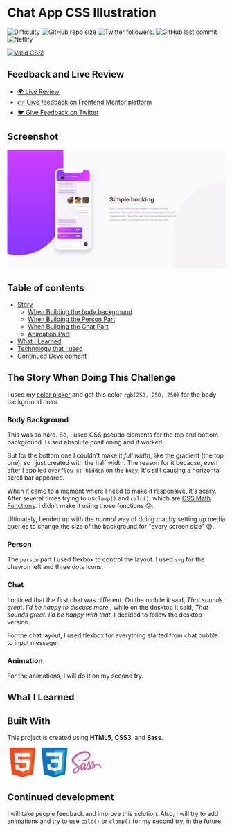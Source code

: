 # Chat App CSS Illustration

<p align="left">
  <img src="https://img.shields.io/badge/Difficulty-Intermediate-yellow?style=for-the-badge&logo=frontendmentor" alt="Difficulty">
  <img alt="GitHub repo size" src="https://img.shields.io/github/repo-size/vanzasetia/chat-app-css-illustration?style=for-the-badge&logo=github">
  <a href="https://twitter.com/vanzasetia" target="_blank"><img src="https://img.shields.io/twitter/follow/vanzasetia?logo=twitter&style=for-the-badge" alt="Twitter followers." /></a>
  <img alt="GitHub last commit" src="https://img.shields.io/github/last-commit/vanzasetia/chat-app-css-illustration?style=for-the-badge&logo=git">
  <img alt="Netlify" src="https://img.shields.io/netlify/?style=for-the-badge&logo=netlify">
</p>
<p>
  <a href="http://jigsaw.w3.org/css-validator/check/referer">
    <img style="border:0;width:88px;height:31px"
        src="http://jigsaw.w3.org/css-validator/images/vcss-blue"
        alt="Valid CSS!" />
    </a>
</p>

## Feedback and Live Review
* [🌍 Live Review](https://vanzachatapp.netlify.app/)
* [👉 Give feedback on Frontend Mentor platform]()
* [🐦 Give Feedback on Twitter]()

## Screenshot
![Desktop preview](./screenshots/desktop.jpg)

## Table of contents
- [Story](#the-story-when-doing-this-challenge)
  - [When Building the body background](#body-background)
  - [When Building the Person Part](#person)
  - [When Building the Chat Part](#chat)
  - [Animation Part](#animation)
- [What I Learned](#what-i-learned)
- [Technology that I used](#built-with)
- [Continued Development](#continued-development)

## The Story When Doing This Challenge
I used my [color picker](https://play.google.com/store/apps/details?id=gmikhail.colorpicker) and got this color `rgb(250, 250, 250)` for the body background color.

### Body Background
This was so hard. So, I used CSS pseudo elements for the top and bottom background. I used absolute positioning and it worked!

But for the bottom one I couldn't make it *full width*, like the gradient (the top one), so I just created with the half width. The reason for it because, even after I applied `overflow-x: hidden` on the `body`, It's still causing a horizontal scroll bar appeared.

When it came to a moment where I need to make it responsive, it's scary. After several times trying to us`clamp()` and `calc()`, which are [CSS Math Functions](https://developer.mozilla.org/en-US/docs/Web/CSS/CSS_Functions). I didn't make it using those functions 😞.

Ultimately, I ended up with the *normal* way of doing that by setting up media queries to change the size of the background for "every screen size" 😅.

### Person
The `person` part I used flexbox to control the layout. I used `svg` for the chevron left and three dots icons.

### Chat
I noticed that the first chat was different. On the mobile it said, *That sounds great. I’d be happy to discuss more.*, while on the desktop it said, *That sounds great. I’d be happy with that.* I decided to follow the desktop version.

For the chat layout, I used flexbox for everything started from chat bubble to input message.

### Animation
For the animations, I will do it on my second try.

## What I Learned

## Built With
This project is created using **HTML5**, **CSS3**, and **Sass**. 

<p align="left">
  <img src="https://raw.githubusercontent.com/devicons/devicon/master/icons/html5/html5-original.svg" alt="" width="auto" height="70px">
  <img src="https://raw.githubusercontent.com/devicons/devicon/master/icons/css3/css3-original.svg" alt="" width="auto" height="70px">
  <img src="https://raw.githubusercontent.com/devicons/devicon/master/icons/sass/sass-original.svg" alt="" width="auto" height="70px">
</p>

## Continued development
I will take people feedback and improve this solution. Also, I will try to add animations and try to use `calc()` or `clamp()` for my second try, in the future.
